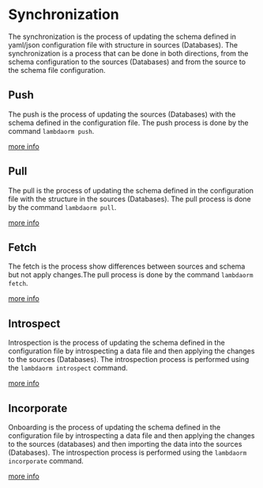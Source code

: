 # Synchronization

The synchronization is the process of updating the schema defined in yaml/json configuration file with structure in sources (Databases). The synchronization is a process that can be done in both directions, from the schema configuration to the sources (Databases) and from the source to the schema file configuration.

## Push

The push is the process of updating the sources (Databases) with the schema defined in the configuration file. The push process is done by the command `lambdaorm push`.

[more info](https://github.com/lambda-orm/lambdaorm/wiki/SchemaSynchronization-Push)

## Pull

The pull is the process of updating the schema defined in the configuration file with the structure in the sources (Databases). The pull process is done by the command `lambdaorm pull`.

[more info](https://github.com/lambda-orm/lambdaorm/wiki/SchemaSynchronization-Pull)

## Fetch

The fetch is the process show differences between sources and schema but not apply changes.The pull process is done by the command  `lambdaorm fetch`.

[more info](https://github.com/lambda-orm/lambdaorm/wiki/SchemaSynchronization-Fetch)

## Introspect

Introspection is the process of updating the schema defined in the configuration file by introspecting a data file and then applying the changes to the sources (Databases). The introspection process is performed using the `lambdaorm introspect` command.

[more info](https://github.com/lambda-orm/lambdaorm/wiki/SchemaSynchronization-Introspect)

## Incorporate

Onboarding is the process of updating the schema defined in the configuration file by introspecting a data file and then applying the changes to the sources (databases) and then importing the data into the sources (Databases). The introspection process is performed using the `lambdaorm incorporate` command.

[more info](https://github.com/lambda-orm/lambdaorm/wiki/SchemaSynchronization-Incorporate)
